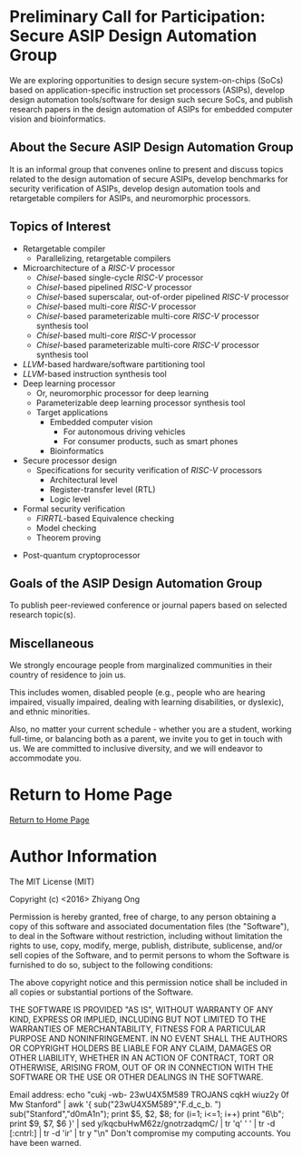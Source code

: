 # Preliminary Call for Participation: Secure ASIP Design Automation Group


We are exploring opportunities to design secure system-on-chips (SoCs) based
	on application-specific instruction set processors (ASIPs), develop design
	automation tools/software for design such secure SoCs, and publish
	research papers in the design automation of ASIPs for embedded computer
	vision and bioinformatics.

##	About the Secure ASIP Design Automation Group

It is an informal group that convenes online to present and discuss topics related
	to the design automation of secure ASIPs, develop benchmarks for security
	verification of ASIPs, develop design automation tools and retargetable
	compilers for ASIPs, and neuromorphic processors.


##	Topics of Interest


+ Retargetable compiler
	- Parallelizing, retargetable compilers
+ Microarchitecture of a *RISC-V* processor
	- *Chisel*-based single-cycle *RISC-V* processor
	- *Chisel*-based pipelined *RISC-V* processor
	- *Chisel*-based superscalar, out-of-order pipelined *RISC-V* processor
	- *Chisel*-based multi-core *RISC-V* processor
	- *Chisel*-based parameterizable multi-core *RISC-V* processor synthesis tool
	- *Chisel*-based multi-core *RISC-V* processor
	- *Chisel*-based parameterizable multi-core *RISC-V* processor synthesis tool
+ *LLVM*-based hardware/software partitioning tool
+ *LLVM*-based instruction synthesis tool
+ Deep learning processor
	- Or, neuromorphic processor for deep learning
	- Parameterizable deep learning processor synthesis tool
	- Target applications
		* Embedded computer vision
			+ For autonomous driving vehicles
			+ For consumer products, such as smart phones
		* Bioinformatics
+ Secure processor design
	- Specifications for security verification of *RISC-V* processors
		* Architectural level
		* Register-transfer level (RTL)
		* Logic level
+ Formal security verification
	- *FIRRTL*-based Equivalence checking
	- Model checking
	- Theorem proving
- Post-quantum cryptoprocessor
	




## Goals of the ASIP Design Automation Group

To publish peer-reviewed conference or journal papers based on selected research topic(s).



## Miscellaneous

We strongly encourage people from marginalized communities in their country of
	residence to join us.

This includes women, disabled people (e.g., people who are hearing impaired,
	visually impaired, dealing with learning disabilities, or dyslexic), and ethnic
	minorities.

Also, no matter your current schedule - whether you are a student, working
	full-time, or balancing both as a parent, we invite you to get in touch with us.
	We are committed to inclusive diversity, and we will endeavor to
		accommodate you.








#	Return to Home Page

[Return to Home Page](../README.md)

#	Author Information

The MIT License (MIT)

Copyright (c) <2016> Zhiyang Ong

Permission is hereby granted, free of charge, to any person obtaining a copy of this software and associated documentation files (the "Software"), to deal in the Software without restriction, including without limitation the rights to use, copy, modify, merge, publish, distribute, sublicense, and/or sell copies of the Software, and to permit persons to whom the Software is furnished to do so, subject to the following conditions:

The above copyright notice and this permission notice shall be included in all copies or substantial portions of the Software.

THE SOFTWARE IS PROVIDED "AS IS", WITHOUT WARRANTY OF ANY KIND, EXPRESS OR IMPLIED, INCLUDING BUT NOT LIMITED TO THE WARRANTIES OF MERCHANTABILITY, FITNESS FOR A PARTICULAR PURPOSE AND NONINFRINGEMENT. IN NO EVENT SHALL THE AUTHORS OR COPYRIGHT HOLDERS BE LIABLE FOR ANY CLAIM, DAMAGES OR OTHER LIABILITY, WHETHER IN AN ACTION OF CONTRACT, TORT OR OTHERWISE, ARISING FROM, OUT OF OR IN CONNECTION WITH THE SOFTWARE OR THE USE OR OTHER DEALINGS IN THE SOFTWARE.

Email address: echo "cukj -wb- 23wU4X5M589 TROJANS cqkH wiuz2y 0f Mw Stanford" | awk '{ sub("23wU4X5M589","F.d_c_b. ") sub("Stanford","d0mA1n"); print $5, $2, $8; for (i=1; i<=1; i++) print "6\b"; print $9, $7, $6 }' | sed y/kqcbuHwM62z/gnotrzadqmC/ | tr 'q' ' ' | tr -d [:cntrl:] | tr -d 'ir' | tr y "\n"		Don't compromise my computing accounts. You have been warned.


